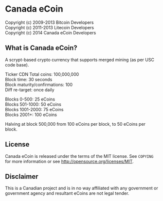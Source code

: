 Canada eCoin
================================

Copyright (c) 2009-2013 Bitcoin Developers  
Copyright (c) 2011-2013 Litecoin Developers  
Copyright (c) 2014 Canada eCoin Developers  

What is Canada eCoin?
----------------

A scrypt-based crypto currency that supports merged mining (as per USC code base).  

Ticker CDN
Total coins: 100,000,000  
Block time: 30 seconds  
Block maturity/confirmations: 100  
Diff re-target: once daily  

Blocks 0-500: 25 eCoins  
Blocks 501-1000: 50 eCoins  
Blocks 1001-2000: 75 eCoins  
Blocks 2001+: 100 eCoins  

Halving at block 500,000 from 100 eCoins per block, to 50 eCoins per block.  

License
-------

Canada eCoin is released under the terms of the MIT license. See `COPYING` for more
information or see http://opensource.org/licenses/MIT.

Disclaimer
----------

This is a Canadian project and is in no way affiliated with any government or government agency and resultant eCoins are not legal tender.
